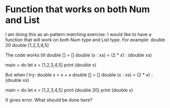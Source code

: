 
# Function that works on both Num and List

I am doing this as an pattern matching exercise.
I would like to have a function that will work on both Num type and List type. For example:
double 20
double [1,2,3,4,5]

The code works till
double [] = []
double (x : xs) = (2 * x) : (double xs)

main = do
    let x = [1,2,3,4,5]
    print (double x)

But when I try:
double x = x + x
double [] = []
double (x : xs) = (2 * x) : (double xs)

main = do
    let x = [1,2,3,4,5]
    print (double 20)
    print (double x)

It gives error.
What should be done here?

        